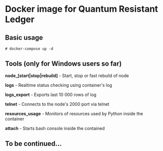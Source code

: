 # Docker image for Quantum Resistant Ledger #

## Basic usage

```
# docker-compose up -d
```

## Tools (only for Windows users so far)

**node_\[start|stop|rebuild]** - Start, stop or fast rebuild of node

**logs** - Realtime status checking using container's log

**logs_export** - Exports last 10 000 rows of log

**telnet** - Connects to the node's 2000 port via telnet

**resources_usage** - Monitors of resources used by Python inside the container

**attach** - Starts bash console inside the contained

## To be continued...